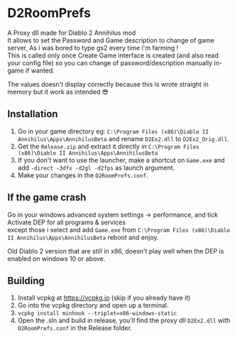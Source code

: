 # D2RoomPrefs
A Proxy dll made for Diablo 2 Annihilus mod<br> 
It allows to set the Password and Game description to change of game server, As i was bored to type gs2 every time i'm farming !<br>
This is called only once Create Game interface is created (and also read your config file) so you can change of password/description manually in-game if wanted.<br>

The values doesn't display correctly because this is wrote straight in memory but it work as intended 😎

## Installation
1. Go in your game directory eg: `C:\Program Files (x86)\Diablo II Annihilus\Apps\AnnihilusBeta` and rename `D2Ex2.dll` to `D2Ex2_Orig.dll`.
2. Get the `Release.zip` and extract it directly in `C:\Program Files (x86)\Diablo II Annihilus\Apps\AnnihilusBeta`
3. If you don't want to use the launcher, make a shortcut on `Game.exe` and add `-direct -3dfx -d2gl -d2fps` as launch argument.
4. Make your changes in the `D2RoomPrefs.conf`.

## If the game crash
Go in your windows advanced system settings -> performance, and tick Activate DEP for all programs & services<br>
except those i select and add `Game.exe` from `C:\Program Files (x86)\Diablo II Annihilus\Apps\AnnihilusBeta` reboot and enjoy.<br>

Old Diablo 2 version that are still in x86, doesn't play well when the DEP is enabled on windows 10 or above.

## Building
1. Install vcpkg at https://vcpkg.io (skip if you already have it)
2. Go into the vcpkg directory and open up a terminal.
3. `vcpkg install minhook --triplet=x86-windows-static`
4. Open the .sln and build in release, you'll find the proxy dll `D2Ex2.dll` with `D2RoomPrefs.conf` in the Release folder.